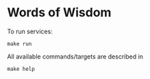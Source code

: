 # Words of Wisdom
To run services:
```shell
make run
```

All available commands/targets are described in
```shell
make help
```
